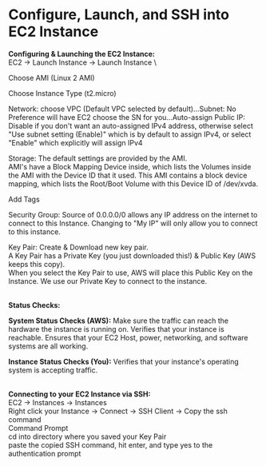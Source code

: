 # Configure, Launch, and SSH into EC2 Instance

**Configuring & Launching the EC2 Instance:** \
EC2 → Launch Instance → Launch Instance \

Choose AMI (Linux 2 AMI)

Choose Instance Type (t2.micro)

Network: choose VPC (Default VPC selected by default)...Subnet: No Preference will have EC2 choose the SN for you...Auto-assign Public IP: Disable if you don't want an auto-assigned IPv4 address, otherwise select "Use subnet setting (Enable)" which is by default to assign IPv4, or select "Enable" which explicitly will assign IPv4

Storage: The default settings are provided by the AMI. \
AMI's have a Block Mapping Device inside, which lists the Volumes inside the AMI with the Device ID that it used. This AMI contains a block device mapping, which lists the Root/Boot Volume with this Device ID of /dev/xvda.

Add Tags

Security Group: Source of 0.0.0.0/0 allows any IP address on the internet to connect to this Instance. Changing to "My IP" will only allow you to connect to this instance.

Key Pair: Create & Download new key pair. \
A Key Pair has a Private Key (you just downloaded this!)  & Public Key (AWS keeps this copy). \
When you select the Key Pair to use, AWS will place this Public Key on the Instance. We use our Private Key to connect to the instance.

\
**Status Checks:**

**System Status Checks (AWS):** Make sure the traffic can reach the hardware the instance is running on. Verifies that your instance is reachable. Ensures that your EC2 Host, power, networking, and software systems are all working.

**Instance Status Checks (You):** Verifies that your instance's operating system is accepting traffic.

\
**Connecting to your EC2 Instance via SSH:** \
EC2 → Instances → Instances \
Right click your Instance → Connect → SSH Client → Copy the ssh command \
Command Prompt \
cd into directory where you saved your Key Pair \
paste the copied SSH command, hit enter, and type yes to the authentication prompt

